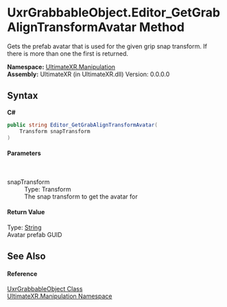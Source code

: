 # UxrGrabbableObject.Editor_GetGrabAlignTransformAvatar Method 
 

Gets the prefab avatar that is used for the given grip snap transform. If there is more than one the first is returned.

**Namespace:**&nbsp;<a href="N_UltimateXR_Manipulation">UltimateXR.Manipulation</a><br />**Assembly:**&nbsp;UltimateXR (in UltimateXR.dll) Version: 0.0.0.0

## Syntax

**C#**<br />
``` C#
public string Editor_GetGrabAlignTransformAvatar(
	Transform snapTransform
)
```


#### Parameters
&nbsp;<dl><dt>snapTransform</dt><dd>Type: Transform<br />The snap transform to get the avatar for</dd></dl>

#### Return Value
Type: <a href="https://docs.microsoft.com/dotnet/api/system.string" target="_blank" rel="noopener noreferrer">String</a><br />Avatar prefab GUID

## See Also


#### Reference
<a href="T_UltimateXR_Manipulation_UxrGrabbableObject">UxrGrabbableObject Class</a><br /><a href="N_UltimateXR_Manipulation">UltimateXR.Manipulation Namespace</a><br />